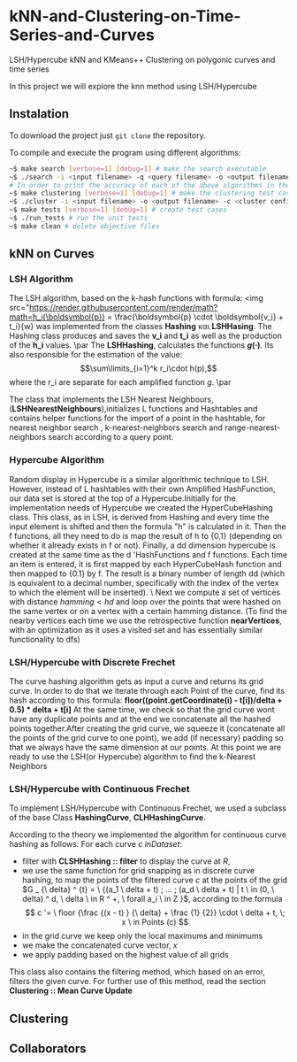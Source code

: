 # kNN-and-Clustering-on-Time-Series-and-Curves
LSH/Hypercube kNN and KMeans++ Clustering on polygonic curves and time series

In this project we will explore the knn method using LSH/Hypercube 

## Instalation
To download the project just `git clone` the repository.

To compile and execute the program using different algorithms:

```bash
~$ make search [verbose=1] [debug=1] # make the search executable
~$ ./search -i <input filename> -q <query filename> -o <output filename> -algorithm [LSH | Hypercube | Frechet] [-metric [discrete | continuous] default is discrete] [-k -L -M -N -probes -delta]
# In order to print the accuracy of each of the above algorithms in the output file you have to type the above commands like this: make search verbose=1
~$ make clustering [verbose=1] [debug=1] # make the clustering test case
~$ ./cluster -i <input filename> -o <output filename> -c <cluster config filename> -update [Mean_Vector | Mean_Curve] -assignment [Classic | LSH | Hypercube | LSH_Frechet] [-silhouette] [-complete] 
~$ make tests [verbose=1] [debug=1] # create test cases
~$ ./run_tests # run the unit tests
~$ make clean # delete objective files
```

## kNN on Curves
### LSH Algorithm
The LSH algorithm, based on the k-hash functions with formula: <img src="https://render.githubusercontent.com/render/math?math=h_i(\boldsymbol{p}) = \frac{\boldsymbol{p} \cdot \boldsymbol{v_i} + t_i}{w}
was implemented  from the classes **Hashing** και **LSHHasing**. The Hashing class produces and saves the **v_i** and **t_i** as well as the production of the  **h_i** values. 
\par 
Τhe **LSHHashing**, calculates the functions **$g(\cdot)$**. Its also responsible for the estimation of the value: 
$$\sum\limits_{i=1}^k r_i\cdot h(p),$$ where the r_i are separate for each amplified function $g$. 
\par 

The class that implements the LSH Nearest Neighbours, (**LSHNearestNeighbours**),initializes L functions and  Hashtables and contains helper functions  for the import of a point in the hashtable, for nearest neighbor search , k-nearest-neighbors search and range-nearest-neighbors search according to a query point.

### Hypercube Algorithm
Random display in Hypercube is a similar algorithmic technique to LSH. However, instead of L hashtables with their own Amplified HashFunction, our data set is stored at the top of a Hypercube.Initially for the implementation needs of Hypercube we created the HyperCubeHashing class. This class, as in LSH, is derived from Hashing and every time the input element is shifted and then the formula "h" is calculated in it. 
Then the f functions, all they need to do is map the result of h to {0,1} (depending on whether it already exists in f or not). Finally, a dd dimension hypercube is created at the same time as the d 'HashFunctions and f functions. Each time an item is entered, it is first mapped by each HyperCubeHash function and then mapped to {0.1} by f. The result is a binary number of length dd (which is equivalent to a decimal number, specifically with the index of the vertex to which the element will be inserted). \\
Next we compute a set of vertices with distance $hamming <hd$ and loop over the points that were hashed on the same vertex or on a vertex with a certain hamming distance. (To find the nearby vertices each time we use the retrospective function **nearVertices**, with an optimization as it uses a visited set and has essentially similar functionality to dfs)


### LSH/Hypercube with Discrete Frechet
The curve hashing algorithm gets as input a curve and returns its grid curve. In order to do that we iterate through each Point of the curve, find its hash according to this formula: **floor((point.getCoordinate(i) - t[i])/delta + 0.5) * delta + t[i]**
At the same time, we check so that the grid curve wont have any duplicate points and at the end we concatenate all the hashed points together.After creating the grid curve, we squeeze it (concatenate all the points of the grid curve to one point), we add (if necessary) padding so that we always have the same dimension at our points. At this point we are ready to use the LSH(or Hypercube) algorithm to find the k-Nearest Neighbors

### LSH/Hypercube with Continuous Frechet
To implement LSH/Hypercube with Continuous Frechet, we used a subclass of the base Class **HashingCurve**, **CLHHashingCurve**. 

According to the theory we implemented the algorithm for continuous curve hashing as follows: For each curve $c \ in Dataset$:
- filter with **CLSHHashing :: filter** to display the curve at $R$,
- we use the same function for grid snapping as in discrete curve hashing, to map the points of the filtered curve $c$ at the points of the grid $G _ {\ delta} ^ {t} = \ {(a_1 \ delta + t) \; ... \; (a_d \ delta + t) | t \ in (0, \ delta) ^ d, \ delta \ in R ^ +, \ forall a_i \ in Z \}$, according to the formula $$ c '= \ floor {\frac {(x - t) } {\ delta} + \frac {1} {2}} \cdot \ delta + t, \; x \ in Points (c) $$
- in the grid curve we keep only the local maximums and minimums
- we make the concatenated curve vector, $x$
- we apply padding based on the highest value of all grids

This class also contains the filtering method, which based on an error, filters the given curve. For further use of this method, read the section **Clustering :: Mean Curve Update**

## Clustering


## Collaborators


